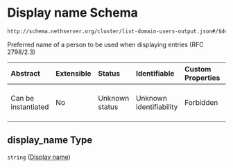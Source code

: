 # Display name Schema

```txt
http://schema.nethserver.org/cluster/list-domain-users-output.json#/$defs/user/properties/display_name
```

Preferred name of a person to be used when displaying entries (RFC 2798/2.3)

| Abstract            | Extensible | Status         | Identifiable            | Custom Properties | Additional Properties | Access Restrictions | Defined In                                                                                      |
| :------------------ | :--------- | :------------- | :---------------------- | :---------------- | :-------------------- | :------------------ | :---------------------------------------------------------------------------------------------- |
| Can be instantiated | No         | Unknown status | Unknown identifiability | Forbidden         | Allowed               | none                | [list-domain-users-output.json\*](cluster/list-domain-users-output.json "open original schema") |

## display\_name Type

`string` ([Display name](list-domain-users-output-defs-a-user-descriptor-properties-display-name.md))
